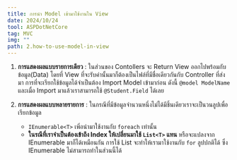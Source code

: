 ```yaml
---
title: การนำ Model เข้ามาใช้งานใน View
date: 2024/10/24
tool: ASPDotNetCore
tag: MVC
img: ""
path: 2.how-to-use-model-in-view
---
```


1. **การแสดงผลแบบรายการเดียว** : ในส่วนของ Contollers จะ Return View ออกไปพร้อมกับข้อมูล(Data) โดยที่ View ที่จะรับค่านั้นมาก็ต้องเป็นไฟล์ที่มีชื่อเดียวกันกับ Controller ที่ส่งมา การที่จะเรียกใช้ข้อมูลได้จำเป็นต้อง Import Model เข้ามาก่อน ดังนี้ `@model ModelName` และเมื่อ Import มาแล้วเราสามารถใช้ `@Student.Field` ได้เลย

2. **การแสดงผลแบบหลายรายการ** : ในกรณีที่มีข้อมูลจำนวนหนึ่งไม่ได้มีชิ้นเดียวเราจะเป็นวนลูปเพื่อเรียกข้อมูล
   - `IEnumerable<T>` เพิ่อนำมาใช้งานกับ `foreach` เท่านั้น <br>
   - **ในรณีที่เราจำเป็นต้องเข้าถึง Index ให้เปลี่ยนมาใช้ `List<T>` แทน** หรือจะแปลงจาก IEnumerable มาก็ได้เหมือนกัน การใช้ List จะทำให้เรามาใช้งานกับ `for` ลูปปกติได้ ซึ่ง IEnumerable ไม่สามารถทำในส่วนนี้ได้

